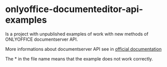 # onlyoffice-documenteditor-api-examples

Is a project with unpublished examples of work with new methods of ONLYOFFICE documentserver API.

More informations about documentserver API see in [official documentation](https://api.onlyoffice.com/docbuilder/basic)


The * in the file name means that the example does not work correctly.
